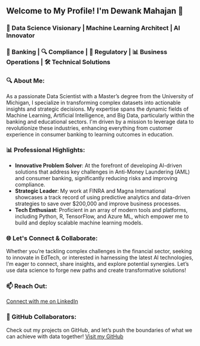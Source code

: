 ## Welcome to My Profile! I'm Dewank Mahajan 🚀

### 🌟 Data Science Visionary | Machine Learning Architect | AI Innovator
###  🏦 Banking | 🔍 Compliance | 📑 Regulatory | 📊 Business Operations | 🛠️ Technical Solutions

### 🔍 About Me:
As a passionate Data Scientist with a Master’s degree from the University of Michigan, I specialize in transforming complex datasets into actionable insights and strategic decisions. My expertise spans the dynamic fields of Machine Learning, Artificial Intelligence, and Big Data, particularly within the banking and educational sectors. I'm driven by a mission to leverage data to revolutionize these industries, enhancing everything from customer experience in consumer banking to learning outcomes in education.

### 📊 Professional Highlights:
- **Innovative Problem Solver**: At the forefront of developing AI-driven solutions that address key challenges in Anti-Money Laundering (AML) and consumer banking, significantly reducing risks and improving compliance.
- **Strategic Leader**: My work at FINRA and Magna International showcases a track record of using predictive analytics and data-driven strategies to save over $200,000 and improve business processes.
- **Tech Enthusiast**: Proficient in an array of modern tools and platforms, including Python, R, TensorFlow, and Azure ML, which empower me to build and deploy scalable machine learning models.

### 🌐 Let's Connect & Collaborate:
Whether you’re tackling complex challenges in the financial sector, seeking to innovate in EdTech, or interested in harnessing the latest AI technologies, I’m eager to connect, share insights, and explore potential synergies. Let’s use data science to forge new paths and create transformative solutions!

### 📫 Reach Out: 
[Connect with me on LinkedIn](https://www.linkedin.com/in/dewank-mahajan/)  <!-- Add your actual LinkedIn URL here -->

### 🤝 GitHub Collaborators:
Check out my projects on GitHub, and let’s push the boundaries of what we can achieve with data together! [Visit my GitHub](#) <!-- Add your GitHub profile link -->
